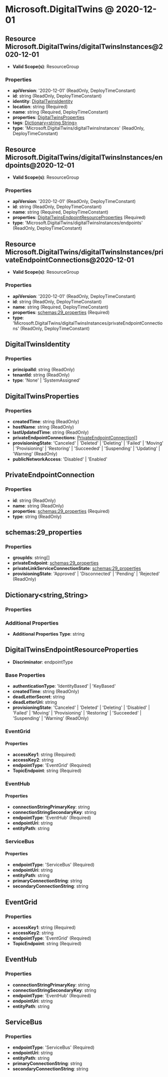 # Microsoft.DigitalTwins @ 2020-12-01

## Resource Microsoft.DigitalTwins/digitalTwinsInstances@2020-12-01
* **Valid Scope(s)**: ResourceGroup
### Properties
* **apiVersion**: '2020-12-01' (ReadOnly, DeployTimeConstant)
* **id**: string (ReadOnly, DeployTimeConstant)
* **identity**: [DigitalTwinsIdentity](#digitaltwinsidentity)
* **location**: string (Required)
* **name**: string (Required, DeployTimeConstant)
* **properties**: [DigitalTwinsProperties](#digitaltwinsproperties)
* **tags**: [Dictionary<string,String>](#dictionarystringstring)
* **type**: 'Microsoft.DigitalTwins/digitalTwinsInstances' (ReadOnly, DeployTimeConstant)

## Resource Microsoft.DigitalTwins/digitalTwinsInstances/endpoints@2020-12-01
* **Valid Scope(s)**: ResourceGroup
### Properties
* **apiVersion**: '2020-12-01' (ReadOnly, DeployTimeConstant)
* **id**: string (ReadOnly, DeployTimeConstant)
* **name**: string (Required, DeployTimeConstant)
* **properties**: [DigitalTwinsEndpointResourceProperties](#digitaltwinsendpointresourceproperties) (Required)
* **type**: 'Microsoft.DigitalTwins/digitalTwinsInstances/endpoints' (ReadOnly, DeployTimeConstant)

## Resource Microsoft.DigitalTwins/digitalTwinsInstances/privateEndpointConnections@2020-12-01
* **Valid Scope(s)**: ResourceGroup
### Properties
* **apiVersion**: '2020-12-01' (ReadOnly, DeployTimeConstant)
* **id**: string (ReadOnly, DeployTimeConstant)
* **name**: string (Required, DeployTimeConstant)
* **properties**: [schemas:29_properties](#schemas29properties) (Required)
* **type**: 'Microsoft.DigitalTwins/digitalTwinsInstances/privateEndpointConnections' (ReadOnly, DeployTimeConstant)

## DigitalTwinsIdentity
### Properties
* **principalId**: string (ReadOnly)
* **tenantId**: string (ReadOnly)
* **type**: 'None' | 'SystemAssigned'

## DigitalTwinsProperties
### Properties
* **createdTime**: string (ReadOnly)
* **hostName**: string (ReadOnly)
* **lastUpdatedTime**: string (ReadOnly)
* **privateEndpointConnections**: [PrivateEndpointConnection](#privateendpointconnection)[]
* **provisioningState**: 'Canceled' | 'Deleted' | 'Deleting' | 'Failed' | 'Moving' | 'Provisioning' | 'Restoring' | 'Succeeded' | 'Suspending' | 'Updating' | 'Warning' (ReadOnly)
* **publicNetworkAccess**: 'Disabled' | 'Enabled'

## PrivateEndpointConnection
### Properties
* **id**: string (ReadOnly)
* **name**: string (ReadOnly)
* **properties**: [schemas:29_properties](#schemas29properties) (Required)
* **type**: string (ReadOnly)

## schemas:29_properties
### Properties
* **groupIds**: string[]
* **privateEndpoint**: [schemas:29_properties](#schemas29properties)
* **privateLinkServiceConnectionState**: [schemas:29_properties](#schemas29properties)
* **provisioningState**: 'Approved' | 'Disconnected' | 'Pending' | 'Rejected' (ReadOnly)

## Dictionary<string,String>
### Properties
### Additional Properties
* **Additional Properties Type**: string

## DigitalTwinsEndpointResourceProperties
* **Discriminator**: endpointType
### Base Properties
* **authenticationType**: 'IdentityBased' | 'KeyBased'
* **createdTime**: string (ReadOnly)
* **deadLetterSecret**: string
* **deadLetterUri**: string
* **provisioningState**: 'Canceled' | 'Deleted' | 'Deleting' | 'Disabled' | 'Failed' | 'Moving' | 'Provisioning' | 'Restoring' | 'Succeeded' | 'Suspending' | 'Warning' (ReadOnly)
### EventGrid
#### Properties
* **accessKey1**: string (Required)
* **accessKey2**: string
* **endpointType**: 'EventGrid' (Required)
* **TopicEndpoint**: string (Required)

### EventHub
#### Properties
* **connectionStringPrimaryKey**: string
* **connectionStringSecondaryKey**: string
* **endpointType**: 'EventHub' (Required)
* **endpointUri**: string
* **entityPath**: string

### ServiceBus
#### Properties
* **endpointType**: 'ServiceBus' (Required)
* **endpointUri**: string
* **entityPath**: string
* **primaryConnectionString**: string
* **secondaryConnectionString**: string


## EventGrid
### Properties
* **accessKey1**: string (Required)
* **accessKey2**: string
* **endpointType**: 'EventGrid' (Required)
* **TopicEndpoint**: string (Required)

## EventHub
### Properties
* **connectionStringPrimaryKey**: string
* **connectionStringSecondaryKey**: string
* **endpointType**: 'EventHub' (Required)
* **endpointUri**: string
* **entityPath**: string

## ServiceBus
### Properties
* **endpointType**: 'ServiceBus' (Required)
* **endpointUri**: string
* **entityPath**: string
* **primaryConnectionString**: string
* **secondaryConnectionString**: string

